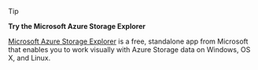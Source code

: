 > [!TIP]
> **Try the Microsoft Azure Storage Explorer**
> 
> [Microsoft Azure Storage Explorer](../articles/vs-azure-tools-storage-manage-with-storage-explorer.md) is a free, standalone app from Microsoft that enables you to work visually with Azure Storage data on Windows, OS X, and Linux.
> 
> 

<!--HONumber=Oct16_HO2-->


